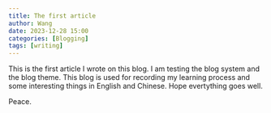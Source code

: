 ```yaml
---
title: The first article
author: Wang
date: 2023-12-28 15:00
categories: [Blogging]
tags: [writing]
---
```


This is the first article I wrote on this blog. I am testing the blog system and the blog theme. 
This blog is used for recording my learning process and some interesting things in English and Chinese.
Hope evertything goes well.

Peace.